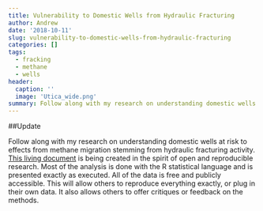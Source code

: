 ```yaml
---
title: Vulnerability to Domestic Wells from Hydraulic Fracturing
author: Andrew
date: '2018-10-11'
slug: vulnerability-to-domestic-wells-from-hydraulic-fracturing
categories: []
tags:
  - fracking
  - methane
  - wells
header:
  caption: ''
  image: 'Utica_wide.png'
summary: Follow along with my research on understanding domestic wells at risk to effects from methane migration stemming from hydraulic fracturing activity.
---
```


##Update

Follow along with my research on understanding domestic wells at risk to effects from methane migration stemming from hydraulic fracturing activity. [This living document](https://amurraygeo.com/project/domestic-wells-and-fracking/) is being created in the spirit of open and reproducible research. Most of the analysis is done with the R statistical language and is presented exactly as executed. All of the data is free and publicly accessible. This will allow others to reproduce everything exactly, or plug in their own data. It also allows others to offer critiques or feedback on the methods.
